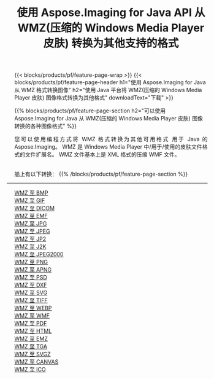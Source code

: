 ﻿---
title: 使用 Aspose.Imaging for Java API 从 WMZ(压缩的 Windows Media Player 皮肤) 转换为其他支持的格式 
weight: 3920
url: /zh-hans/java/conversion/from/wmz 
lang: zh-hans
langdirlevel: 2
locales: zh-hans,ja,it,ru,de,es,fr,nl,id,lt,pl,pt,vi,tr,ko,zh-hant,ar,hi,th,sv,cs,uk,he
description: Aspose.Imaging 可以使用 Java 平台轻松地将 WMZ(压缩的 Windows Media Player 皮肤) 转换为其他格式
---

{{< blocks/products/pf/feature-page-wrap >}}
{{< blocks/products/pf/feature-page-header h1="使用 Aspose.Imaging for Java 从 WMZ 格式转换图像" h2="使用 Java 平台将 WMZ(压缩的 Windows Media Player 皮肤) 图像格式转换为其他格式" downloadText="下载" >}}


{{% blocks/products/pf/feature-page-section  h2="可以使用 Aspose.Imaging for Java 从 WMZ(压缩的 Windows Media Player 皮肤) 图像转换的各种图像格式" %}}
<p align=justify>您可以使用编程方式将 WMZ 格式转换为其他可用格式
用于 Java 的 Aspose.Imaging。 WMZ 是 Windows Media Player 中/用于/使用的皮肤文件格式的文件扩展名。 WMZ 文件基本上是 XML 格式的压缩 WMF 文件。</p>
<br/>
船上有以下转换：
{{% /blocks/products/pf/feature-page-section %}}
<div class="container-fluid productfamilypage bg-gray">
    <div class="convertypes bg-gray agp-content section">
        <div class="container">
		<hr style="margin-left:-20px;"/>
		<div class="row other-converters">
		    <div class='col-md-2 other-converter remove-lp remove-rp'><a href="/imaging/zh-hans/java/conversion/wmz-to-bmp" >WMZ 至 BMP</a></div><div class='col-md-2 other-converter remove-lp remove-rp'><a href="/imaging/zh-hans/java/conversion/wmz-to-gif" >WMZ 至 GIF</a></div><div class='col-md-2 other-converter remove-lp remove-rp'><a href="/imaging/zh-hans/java/conversion/wmz-to-dicom" >WMZ 至 DICOM</a></div><div class='col-md-2 other-converter remove-lp remove-rp'><a href="/imaging/zh-hans/java/conversion/wmz-to-emf" >WMZ 至 EMF</a></div><div class='col-md-2 other-converter remove-lp remove-rp'><a href="/imaging/zh-hans/java/conversion/wmz-to-jpg" >WMZ 至 JPG</a></div><div class='col-md-2 other-converter remove-lp remove-rp'><a href="/imaging/zh-hans/java/conversion/wmz-to-jpeg" >WMZ 至 JPEG</a></div><div class='col-md-2 other-converter remove-lp remove-rp'><a href="/imaging/zh-hans/java/conversion/wmz-to-jp2" >WMZ 至 JP2</a></div><div class='col-md-2 other-converter remove-lp remove-rp'><a href="/imaging/zh-hans/java/conversion/wmz-to-j2k" >WMZ 至 J2K</a></div><div class='col-md-2 other-converter remove-lp remove-rp'><a href="/imaging/zh-hans/java/conversion/wmz-to-jpeg2000" >WMZ 至 JPEG2000</a></div><div class='col-md-2 other-converter remove-lp remove-rp'><a href="/imaging/zh-hans/java/conversion/wmz-to-png" >WMZ 至 PNG</a></div><div class='col-md-2 other-converter remove-lp remove-rp'><a href="/imaging/zh-hans/java/conversion/wmz-to-apng" >WMZ 至 APNG</a></div><div class='col-md-2 other-converter remove-lp remove-rp'><a href="/imaging/zh-hans/java/conversion/wmz-to-psd" >WMZ 至 PSD</a></div><div class='col-md-2 other-converter remove-lp remove-rp'><a href="/imaging/zh-hans/java/conversion/wmz-to-dxf" >WMZ 至 DXF</a></div><div class='col-md-2 other-converter remove-lp remove-rp'><a href="/imaging/zh-hans/java/conversion/wmz-to-svg" >WMZ 至 SVG</a></div><div class='col-md-2 other-converter remove-lp remove-rp'><a href="/imaging/zh-hans/java/conversion/wmz-to-tiff" >WMZ 至 TIFF</a></div><div class='col-md-2 other-converter remove-lp remove-rp'><a href="/imaging/zh-hans/java/conversion/wmz-to-webp" >WMZ 至 WEBP</a></div><div class='col-md-2 other-converter remove-lp remove-rp'><a href="/imaging/zh-hans/java/conversion/wmz-to-wmf" >WMZ 至 WMF</a></div><div class='col-md-2 other-converter remove-lp remove-rp'><a href="/imaging/zh-hans/java/conversion/wmz-to-pdf" >WMZ 至 PDF</a></div><div class='col-md-2 other-converter remove-lp remove-rp'><a href="/imaging/zh-hans/java/conversion/wmz-to-html" >WMZ 至 HTML</a></div><div class='col-md-2 other-converter remove-lp remove-rp'><a href="/imaging/zh-hans/java/conversion/wmz-to-emz" >WMZ 至 EMZ</a></div><div class='col-md-2 other-converter remove-lp remove-rp'><a href="/imaging/zh-hans/java/conversion/wmz-to-tga" >WMZ 至 TGA</a></div><div class='col-md-2 other-converter remove-lp remove-rp'><a href="/imaging/zh-hans/java/conversion/wmz-to-svgz" >WMZ 至 SVGZ</a></div><div class='col-md-2 other-converter remove-lp remove-rp'><a href="/imaging/zh-hans/java/conversion/wmz-to-canvas" >WMZ 至 CANVAS</a></div><div class='col-md-2 other-converter remove-lp remove-rp'><a href="/imaging/zh-hans/java/conversion/wmz-to-ico" >WMZ 至 ICO</a></div>
                </div>
        </div>
    </div>
</div>
<br/>

